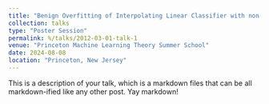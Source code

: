 ```yaml
---
title: "Benign Overfitting of Interpolating Linear Classifier with non-subGaussian Mixtures"
collection: talks
type: "Poster Session"
permalink: %/talks/2012-03-01-talk-1
venue: "Princeton Machine Learning Theory Summer School"
date: 2024-08-08
location: "Princeton, New Jersey"
---
```


This is a description of your talk, which is a markdown files that can be all markdown-ified like any other post. Yay markdown!
